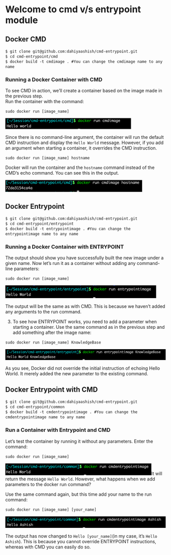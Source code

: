 # Welcome to cmd v/s entrypoint module

## Docker CMD

    $ git clone git@github.com:dahiyaashish/cmd-entrypoint.git
    $ cd cmd-entrypoint/cmd
    $ docker build -t cmdimage . #You can change the cmdimage name to any name

### Running a Docker Container with CMD

To see CMD in action, we’ll create a container based on the image made in the previous step.  
Run the container with the command:

```output
sudo docker run [image_name]
```

![Starting a container to test Docker CMD instruction.](https://github.com/dahiyaashish/cmd-entrypoint/blob/main/assets/cmd1.png)

Since there is no command-line argument, the container will run the default CMD instruction and display the  `Hello World`  message. However, if you add an argument when starting a container, it overrides the CMD instruction.

```output
sudo docker run [image_name] hostname
```

Docker will run the container and the  `hostname`  command instead of the CMD’s echo command. You can see this in the output.

![Example of how to override Docker CMD when starting a container.](https://github.com/dahiyaashish/cmd-entrypoint/blob/main/assets/cmd2.png)

    
## Docker Entrypoint

    $ git clone git@github.com:dahiyaashish/cmd-entrypoint.git
    $ cd cmd-entrypoint/entrypoint
    $ docker build -t entrypointimage . #You can change the entrypointimage name to any name

### Running a Docker Container with ENTRYPOINT

The output should show you have successfully built the new image under a given name. Now let’s run it as a container without adding any command-line parameters:

```output
sudo docker run [image_name]
```

![Running a container using Docker Entrypoint.](https://github.com/dahiyaashish/cmd-entrypoint/blob/main/assets/entrypoint1.png)

The output will be the same as with CMD. This is because we haven’t added any arguments to the run command.

3. To see how ENTRYPOINT works, you need to add a parameter when starting a container. Use the same command as in the previous step and add something after the image name:

```output
sudo docker run [image_name] KnowledgeBase
```

![Example of how Docker override entrypoint by adding new parameters.](https://github.com/dahiyaashish/cmd-entrypoint/blob/main/assets/entrypoint2.png)

As you see, Docker did not override the initial instruction of echoing Hello World. It merely added the new parameter to the existing command.

## Docker Entrypoint with CMD

    $ git clone git@github.com:dahiyaashish/cmd-entrypoint.git
    $ cd cmd-entrypoint/common
    $ docker build -t cmdentrypointimage . #You can change the cmdentrypointimage name to any name


### Run a Container with Entrypoint and CMD

 Let’s test the container by running it without any parameters. Enter the command:

```output
sudo docker run [image_name]
```

![Docker ENTRYPOINT vs CMD instructions combined.](https://github.com/dahiyaashish/cmd-entrypoint/blob/main/assets/common1.png)It will return the message  `Hello World`. However, what happens when we add parameters to the docker run command?

Use the same command again, but this time add your name to the run command:

```output
sudo docker run [image_name] [your_name]
```

![Adding parameters to a docker run command to run a container with ENTRYPOINT and CMD instructions.](https://github.com/dahiyaashish/cmd-entrypoint/blob/main/assets/common2.png)

The output has now changed to  `Hello [your_name]`(in my case, it’s  `Hello Ashish`). This is because you cannot override ENTRYPOINT instructions, whereas with CMD you can easily do so.
